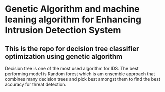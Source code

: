 # Genetic Algorithm and machine leaning algorithm for Enhancing Intrusion Detection System

## This is the repo for decision tree classifier optimization using genetic algorithm
Decision tree is one of the most used algorithm for IDS. The best performing model is Random forest which is am ensemble approach that combines many decision trees and pick best amongst them to find the best accuracy for threat detection. 